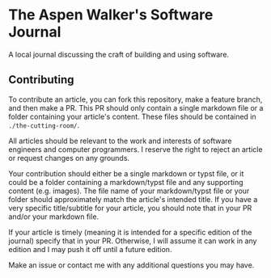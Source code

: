 # The Aspen Walker's Software Journal

A local journal discussing the craft of building and using software.

## Contributing

To contribute an article, you can fork this repository, make a feature branch, and then make a PR.
This PR should only contain a single markdown file or a folder containing your article's content.
These files should be contained in `./the-cutting-room/`.

All articles should be relevant to the work and interests of software engineers and computer programmers.
I reserve the right to reject an article or request changes on any grounds.

Your contribution should either be a single markdown or typst file, or it could be a folder containing a markdown/typst file and any supporting content (e.g. images).
The file name of your markdown/typst file or your folder should approximately match the article's intended title.
If you have a very specific title/subtitle for your article, you should note that in your PR and/or your markdown file.

If your article is timely (meaning it is intended for a specific edition of the journal) specify that in your PR.
Otherwise, I will assume it can work in any edition and I may push it off until a future edition.

Make an issue or contact me with any additional questions you may have.
